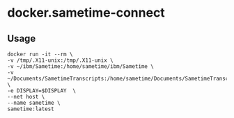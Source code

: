 # docker.sametime-connect

Usage
-------

    docker run -it --rm \
	-v /tmp/.X11-unix:/tmp/.X11-unix \
	-v ~/ibm/Sametime:/home/sametime/ibm/Sametime \
	-v ~/Documents/SametimeTranscripts:/home/sametime/Documents/SametimeTranscripts \
	-e DISPLAY=$DISPLAY  \
	--net host \
	--name sametime \
	sametime:latest
